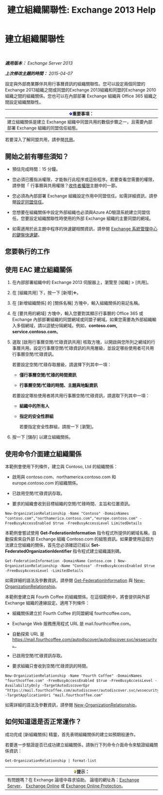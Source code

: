 ﻿---
title: '建立組織關聯性: Exchange 2013 Help'
TOCTitle: 建立組織關聯性
ms:assetid: 5ea61b96-c8ca-44fc-b8b5-ca4341af36a6
ms:mtpsurl: https://technet.microsoft.com/zh-tw/library/JJ657451(v=EXCHG.150)
ms:contentKeyID: 50473293
ms.date: 05/21/2018
mtps_version: v=EXCHG.150
ms.translationtype: MT
---

# 建立組織關聯性

 

_**適用版本：** Exchange Server 2013_

_**上次修改主題的時間：** 2015-04-07_

設定與外部商業夥伴共用行事曆資訊的組織關聯性。您可以設定兩個同盟的Exchange 2013組織之間或同盟的Exchange 2013組織和同盟的Exchange 2010組織之間的組織關係。您也可以在內部部署 Exchange 組織與 Office 365 組織之間設定組織關聯性。

<table>
<thead>
<tr class="header">
<th><img src="images/Bb124558.important(EXCHG.150).gif" title="重要事項" alt="重要事項" />重要事項：</th>
</tr>
</thead>
<tbody>
<tr class="odd">
<td>建立組織關係是建立 Exchange 組織中同盟共用的數個步驟之一，且需要內部部署 Exchange 組織的同盟信任組態。</td>
</tr>
</tbody>
</table>


若要深入了解同盟共用，請參閱[共用](sharing-exchange-2013-help.md)。

## 開始之前有哪些須知？

  - 預估完成時間：15 分鐘。

  - 您必須已獲指派權限，才能執行此程序或這些程序。若要查看您需要的權限，請參閱「 行事曆與共用權限？[收件者權限](recipients-permissions-exchange-2013-help.md)主題中的一節。

  - 您必須為內部部署 Exchange 組織設定作用中同盟信任。如需詳細資訊，請參閱[設定同盟信任](configure-a-federation-trust-exchange-2013-help.md)。

  - 您想要在組織關係中設定外部組織也必須與Azure AD驗證系統建立同盟信任。您要設定組織關聯性時使用的外部 Exchange 組織的主要同盟的網域。

  - 如需適用於此主題中程序的快速鍵相關資訊，請參閱 [Exchange 系統管理中心的鍵盤快速鍵](keyboard-shortcuts-in-the-exchange-admin-center-exchange-online-protection-help.md)。

## 您要執行的工作

## 使用 EAC 建立組織關係

1.  在內部部署組織中的 Exchange 2013 伺服器上，瀏覽至 \[組織\] \> \[共用\]。

2.  在 \[組織共用\] 下，按一下 \[新增\]![加入圖示](images/JJ218640.c1e75329-d6d7-4073-a27d-498590bbb558(EXCHG.150).gif "加入圖示")。

3.  在 \[新增組織關係\] 的 \[關係名稱\] 方塊中，輸入組織關係的易記名稱。

4.  在 \[要共用的網域\] 方塊中，輸入您要對其顯示行事曆的 Office 365 或 Exchange 內部部署組織的同盟網域或同盟子網域。如果您需要為外部組織輸入多個網域，請以逗號分隔網域。例如，**contoso.com, service.contoso.com**。

5.  選取 \[啟用行事曆空閒/忙碌資訊共用\] 核取方塊，以開啟與您所列之網域的行事曆共用。設定行事曆空閒/忙碌資訊的共用層級，並設定哪些使用者可共用行事曆空閒/忙碌資訊。
    
    若要設定空閒/忙碌存取層級，請選擇下列其中一項：
    
      - **僅行事曆空閒/忙碌的時間資訊**
    
      - **行事曆空閒/忙碌的時間、主題與地點資訊**
    
    若要設定哪些使用者將共用行事曆空閒/忙碌資訊，請選取下列其中一項：
    
      - **組織中的所有人**
    
      - **指定的安全性群組**
        
        若要指定安全性群組，請按一下 \[瀏覽\]。

6.  按一下 \[儲存\] 以建立組織關係。

## 使用命令介面建立組織關係

本範例會使用下列條件，建立與 Contoso, Ltd 的組織關係：

  - 啟用與 contoso.com、northamerica.contoso.com 和 europe.contoso.com 的組織關係。

  - 已啟用空閒/忙碌資訊存取。

  - 要求的組織會收到目標組織的空閒/忙碌時間、主旨和位置資訊。

<!-- end list -->

    New-OrganizationRelationship -Name "Contoso" -DomainNames "contoso.com","northamerica.contoso.com","europe.contoso.com" -FreeBusyAccessEnabled $true -FreeBusyAccessLevel LimitedDetails

本範例會嘗試使用 **Get-FederationInformation** 指令程式所提供的網域名稱，自動探索來自外部 Exchange 組織 Contoso.com 的組態資訊。如果要使用這個方法建立您組織的關係，首先您必須確認已經以 **Set-FederatedOrganizationIdentifier** 指令程式建立組織識別碼。

    Get-FederationInformation -DomainName Contoso.com | New-OrganizationRelationship -Name "Contoso" -FreeBusyAccessEnabled $true -FreeBusyAccessLevel -LimitedDetails

如需詳細的語法及參數資訊，請參閱 [Get-FederationInformation](https://technet.microsoft.com/zh-tw/library/dd351221\(v=exchg.150\)) 與 [New-OrganizationRelationship](https://technet.microsoft.com/zh-tw/library/ee332357\(v=exchg.150\))。

本範例會建立與 Fourth Coffee 的組織關係。在這個範例中，將會提供與外部 Exchange 組織的連線設定。適用下列條件：

  - 組織關係建立於 Fourth Coffee 的同盟網域 fourthcoffee.com。

  - Exchange Web 服務應用程式 URL 是 mail.fourthcoffee.com。

  - 自動探索 URL 是 https://mail.fourthcoffee.com/autodiscover/autodiscover.svc/wssecurity。

  - 已啟用空閒/忙碌資訊存取。

  - 要求組織只會收到空閒/忙碌資訊的時間。

<!-- end list -->

    New-OrganizationRelationship -Name "Fourth Coffee" -DomainNames "fourthcoffee.com" -FreeBusyAccessEnabled $true -FreeBusyAccessLevel -AvailabilityOnly -TargetAutodiscoverEpr "https://mail.fourthcoffee.com/autodiscover/autodiscover.svc/wssecurity" -TargetApplicationUri "mail.fourthcoffee.com"

如需詳細的語法及參數資訊，請參閱 [New-OrganizationRelationship](https://technet.microsoft.com/zh-tw/library/ee332357\(v=exchg.150\))。

## 如何知道這是否正常運作？

成功完成 \[新組織關係\] 精靈，首先表明組織關係的建立如預期般運作。

若要進一步驗證是否已成功建立組織關係，請執行下列命令介面命令來驗證組織關係資訊：

    Get-OrganizationRelationship | format-list

<table>
<thead>
<tr class="header">
<th><img src="images/Bb124558.tip(EXCHG.150).gif" title="提示" alt="提示" />提示：</th>
</tr>
</thead>
<tbody>
<tr class="odd">
<td>有問題嗎？在 Exchange 論壇中尋求協助。 論壇的網址為：<a href="https://go.microsoft.com/fwlink/p/?linkid=60612">Exchange Server</a>、 <a href="https://go.microsoft.com/fwlink/p/?linkid=267542">Exchange Online</a> 或 <a href="https://go.microsoft.com/fwlink/p/?linkid=285351">Exchange Online Protection</a>。</td>
</tr>
</tbody>
</table>

